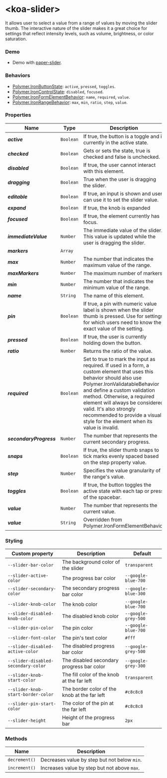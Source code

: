 # &lt;koa-slider&gt;

It allows user to select a value from a range of values by moving the slider thumb. The interactive nature of the slider makes it a great choice for settings that reflect intensity levels, such as volume, brightness, or color saturation.

### Demo

* Demo with [paper-slider](https://elements.polymer-project.org/elements/paper-slider?view=demo).

### Behaviors

* [Polymer.IronButtonState](https://elements.polymer-project.org/elements/iron-behaviors?active=Polymer.IronButtonState): `active`, `pressed`, `toggles`.
* [Polymer.IronControlState](https://elements.polymer-project.org/elements/iron-behaviors?active=Polymer.IronControlState): `disabled`, `focused`.
* [Polymer.IronFormElementBehavior](https://elements.polymer-project.org/elements/iron-form-element-behavior): `name`, `required`, `value`.
* [Polymer.IronRangeBehavior](https://elements.polymer-project.org/elements/iron-range-behavior?active=Polymer.IronRangeBehavior): `max`, `min`, `ratio`, `step`, `value`.

### Properties

Name | Type | Description | Default
-----|------|-------------|--------
***active*** | `Boolean` | If true, the button is a toggle and is currently in the active state. | `false`
***checked*** | `Boolean` | Gets or sets the state, true is checked and false is unchecked. | `false`
***disabled*** | `Boolean` | If true, the user cannot interact with this element. | `false`
***dragging*** | `Boolean` | True when the user is dragging the slider. | `false`
***editable*** | `Boolean` | If true, an input is shown and user can use it to set the slider value. | `false`
***expand*** | `Boolean` | If true, the knob is expanded | `false`
***focused*** | `Boolean` | If true, the element currently has focus. | `false`
***immediateValue*** | `Number` | The immediate value of the slider. This value is updated while the user is dragging the slider. | `0`
***markers*** | `Array` |  | `[]`
***max*** | `Number` | The number that indicates the maximum value of the range. | `100`
***maxMarkers*** | `Number` | The maximum number of markers | `0`
***min*** | `Number` | The number that indicates the minimum value of the range. | `0`
***name*** | `String` | The name of this element. |
***pin*** | `Boolean` | If true, a pin with numeric value label is shown when the slider thumb is pressed. Use for settings for which users need to know the exact value of the setting. | `false`
***pressed*** | `Boolean` | If true, the user is currently holding down the button. | `false`
***ratio*** | `Number` | Returns the ratio of the value. | `0`
***required*** | `Boolean` | Set to true to mark the input as required. If used in a form, a custom element that uses this behavior should also use Polymer.IronValidatableBehavior and define a custom validation method. Otherwise, a required element will always be considered valid. It's also strongly recommended to provide a visual style for the element when its value is invalid. | `false`
***secondaryProgress*** | `Number` | The number that represents the current secondary progress. | `0`
***snaps*** | `Boolean` | If true, the slider thumb snaps to tick marks evenly spaced based on the step property value. | `false`
***step*** | `Number` | Specifies the value granularity of the range's value. | `1`
***toggles*** | `Boolean` | If true, the button toggles the active state with each tap or press of the spacebar. | `true`
***value*** | `Number` | The number that represents the current value. | `0`
***value*** | `String` | Overridden from Polymer.IronFormElementBehavior | `''`

### Styling

Custom property | Description | Default
----------------|-------------|--------
`--slider-bar-color` | The background color of the slider | `transparent`
`--slider-active-color` | The progress bar color | `--google-blue-700`
`--slider-secondary-color` | The secondary progress bar color | `--google-blue-300`
`--slider-knob-color` | The knob color | `--google-blue-700`
`--slider-disabled-knob-color` | The disabled knob color | `--google-grey-500`
`--slider-pin-color` | The pin color | `--google-blue-700`
`--slider-font-color` | The pin's text color | `#fff`
`--slider-disabled-active-color` | The disabled progress bar color | `--google-grey-500`
`--slider-disabled-secondary-color` | The disabled secondary progress bar color | `--google-grey-300`
`--slider-knob-start-color` | The fill color of the knob at the far left | `transparent`
`--slider-knob-start-border-color` | The border color of the knob at the far left | `#c8c8c8`
`--slider-pin-start-color` | The color of the pin at the far left | `#c8c8c8`
`--slider-height` | Height of the progress bar | `2px`

### Methods

Name | Description
-----|------------
`decrement()` | Decreases value by step but not below `min`.
`increment()` | Increases value by step but not above `max`.
